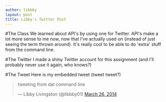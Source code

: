 ```yaml
---
author: libbby
layout: post
title: Libby's Twitter Post
---
```

#The  Class
We learned about API's by using one for Twitter. API's make a lot more sense to me now, now that I've actually used on (instead of just seeing the term thrown around). It's really cool to be able to do 'extra' stuff from the command line.


#The Twitter
I made a shiny Twitter account for this assignment (and I'll probably never use it again, who knows?)


#The Tweet
Here is my embedded tweet (tweet tweet?)
<blockquote class="twitter-tweet" lang="en"><p>tweeting from dat command line</p>&mdash; Libby Livingston (@libbby01) <a href="https://twitter.com/libbby01/statuses/448867158467309568">March 26, 2014</a></blockquote>
<script async src="//platform.twitter.com/widgets.js" charset="utf-8"></script>

